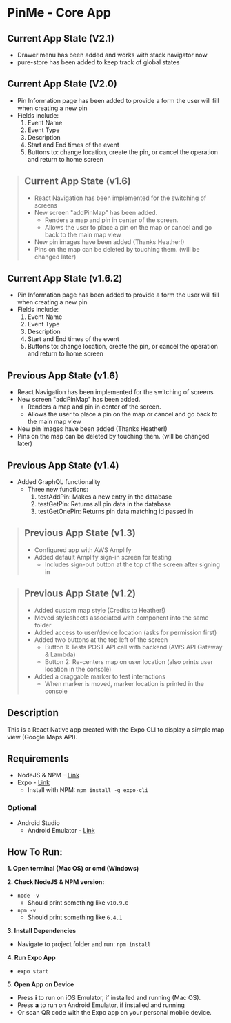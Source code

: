 # PinMe - Core App

## Current App State (V2.1)
- Drawer menu has been added and works with stack navigator now
- pure-store has been added to keep track of global states

## Current App State (V2.0)
- Pin Information page has been added to provide a form the user will fill when creating a new pin
- Fields include:
    1. Event Name
    2. Event Type
    3. Description
    4. Start and End times of the event
    5. Buttons to: change location, create the pin, or cancel the operation and return to home screen


> ## Current App State (v1.6)
>  - React Navigation has been implemented for the switching of screens
>  - New screen "addPinMap" has been added.
>    - Renders a map and pin in center of the screen.
>    - Allows the user to place a pin on the map or cancel and go back to the main map view
>  - New pin images have been added (Thanks Heather!)
>  - Pins on the map can be deleted by touching them. (will be changed later)

## Current App State (v1.6.2)
 - Pin Information page has been added to provide a form the user will fill when creating a new pin
 - Fields include:
     1. Event Name
     2. Event Type
     3. Description
     4. Start and End times of the event
     5. Buttons to: change location, create the pin, or cancel the operation and return to home screen
## Previous App State (v1.6)
 - React Navigation has been implemented for the switching of screens
 - New screen "addPinMap" has been added.
   - Renders a map and pin in center of the screen.
   - Allows the user to place a pin on the map or cancel and go back to the main map view
 - New pin images have been added (Thanks Heather!)
 - Pins on the map can be deleted by touching them. (will be changed later)
## Previous App State (v1.4)
 - Added GraphQL functionality
   - Three new functions:
     1. testAddPin: Makes a new entry in the database
     2. testGetPin: Returns all pin data in the database
     3. testGetOnePin: Returns pin data matching id passed in

> ## Previous App State (v1.3)
> - Configured app with AWS Amplify
> - Added default Amplify sign-in screen for testing
>   - Includes sign-out button at the top of the screen after signing in

> ## Previous App State (v1.2)
> - Added custom map style (Credits to Heather!)
> - Moved stylesheets associated with component into the same folder
> - Added access to user/device location (asks for permission first)
> - Added two buttons at the top left of the screen
>   - Button 1: Tests POST API call with backend (AWS API Gateway & Lambda)
>   - Button 2: Re-centers map on user location (also prints user location in the console)
> - Added a draggable marker to test interactions
>   - When marker is moved, marker location is printed in the console


## Description

This is a React Native app created with the Expo CLI to display a simple map view (Google Maps API).

## Requirements
* NodeJS & NPM - [Link](https://nodejs.org/en/)
* Expo - [Link](https://expo.io/)
  - Install with NPM: `npm install -g expo-cli`

### Optional
* Android Studio
  - Android Emulator - [Link](https://developer.android.com/studio/run/managing-avds)


## How To Run:
**1. Open terminal (Mac OS) or cmd (Windows)**  

**2. Check NodeJS & NPM version:**
* `node -v`
  - Should print something like `v10.9.0`
* `npm -v`
  - Should print something like `6.4.1`

**3. Install Dependencies**
* Navigate to project folder and run: `npm install`

**4. Run Expo App**
* `expo start`  

**5. Open App on Device**
* Press **i** to run on iOS Emulator, if installed and running (Mac OS).
* Press **a** to run on Android Emulator, if installed and running
* Or scan QR code with the Expo app on your personal mobile device.
